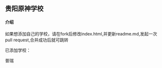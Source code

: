 ## 贵阳原神学校
#### 介绍
如果想添加自己的学校，请在fork后修改index.html,并更新readme.md,发起一次pull request,合并成功后就可跳转

已添加学校：

普瑞